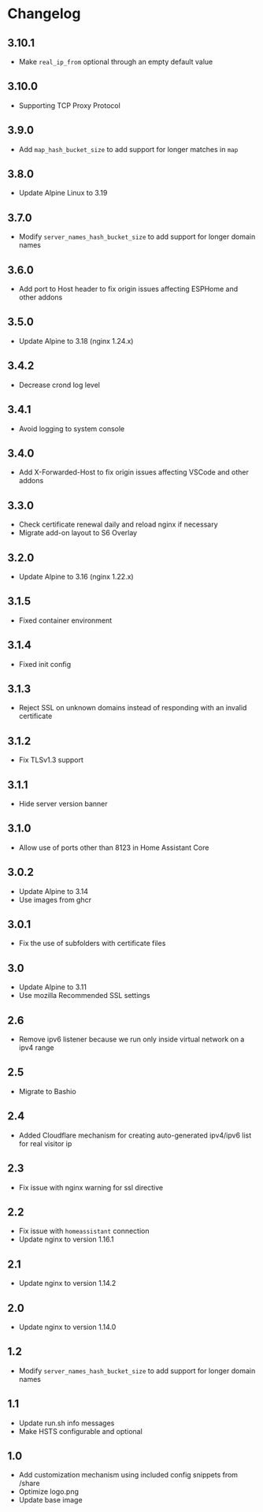 # Changelog

## 3.10.1

- Make `real_ip_from` optional through an empty default value

## 3.10.0

- Supporting TCP Proxy Protocol

## 3.9.0

- Add `map_hash_bucket_size` to add support for longer matches in `map`

## 3.8.0

- Update Alpine Linux to 3.19

## 3.7.0

- Modify `server_names_hash_bucket_size` to add support for longer domain names

## 3.6.0

- Add port to Host header to fix origin issues affecting ESPHome and other addons

## 3.5.0

- Update Alpine to 3.18 (nginx 1.24.x)

## 3.4.2

- Decrease crond log level

## 3.4.1

- Avoid logging to system console

## 3.4.0

- Add X-Forwarded-Host to fix origin issues affecting VSCode and other addons

## 3.3.0

- Check certificate renewal daily and reload nginx if necessary
- Migrate add-on layout to S6 Overlay

## 3.2.0

- Update Alpine to 3.16 (nginx 1.22.x)

## 3.1.5

- Fixed container environment

## 3.1.4

- Fixed init config

## 3.1.3

- Reject SSL on unknown domains instead of responding with an invalid certificate

## 3.1.2

- Fix TLSv1.3 support

## 3.1.1

- Hide server version banner

## 3.1.0

- Allow use of ports other than 8123 in Home Assistant Core

## 3.0.2

- Update Alpine to 3.14
- Use images from ghcr

## 3.0.1

- Fix the use of subfolders with certificate files

## 3.0

- Update Alpine to 3.11
- Use mozilla Recommended SSL settings

## 2.6

- Remove ipv6 listener because we run only inside virtual network on a ipv4 range

## 2.5

- Migrate to Bashio

## 2.4

- Added Cloudflare mechanism for creating auto-generated ipv4/ipv6 list for real visitor ip

## 2.3

- Fix issue with nginx warning for ssl directive

## 2.2

- Fix issue with `homeassistant` connection
- Update nginx to version 1.16.1

## 2.1

- Update nginx to version 1.14.2

## 2.0

- Update nginx to version 1.14.0

## 1.2

- Modify `server_names_hash_bucket_size` to add support for longer domain names

## 1.1

- Update run.sh info messages
- Make HSTS configurable and optional

## 1.0

- Add customization mechanism using included config snippets from /share
- Optimize logo.png
- Update base image
